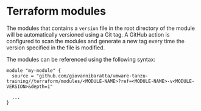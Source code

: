 # Terraform modules

The modules that contains a `version` file in the root directory of the module will be automatically versioned using a Git tag. A GitHub action is configured to scan the modules and generate a new tag every time the version specified in the file is modified.

The modules can be referenced using the following syntax:

```hcl
module "my-module" {
  source = "github.com/giovannibaratta/vmware-tanzu-training//terraform/modules/<MODULE-NAME>?ref=<MODULE-NAME>-v<MODULE-VERSION>&depth=1"

  ...
}
```